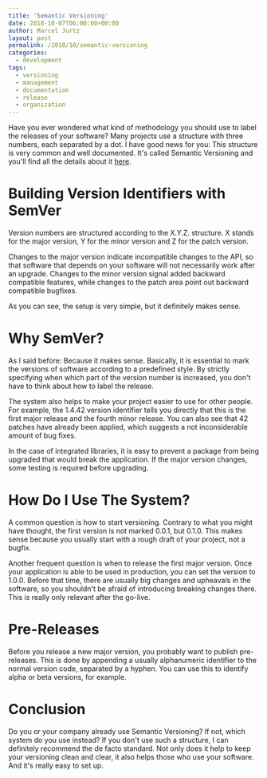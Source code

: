 ```yaml
---
title: 'Semantic Versioning'
date: 2018-10-07T06:00:00+00:00
author: Marcel Jurtz
layout: post
permalink: /2018/10/semantic-versioning
categories:
  - development
tags:
  - versioning
  - management
  - documentation
  - release
  - organization
---
```


Have you ever wondered what kind of methodology you should use to label the releases of your software? 
Many projects use a structure with three numbers, each separated by a dot. 
I have good news for you: This structure is very common and well documented. 
It's called Semantic Versioning and you'll find all the details about it [here](https://semver.org/). 

# Building Version Identifiers with SemVer 

Version numbers are structured according to the X.Y.Z. structure. 
X stands for the major version, Y for the minor version and Z for the patch version.

Changes to the major version indicate incompatible changes to the API, so that software that depends on your software will not necessarily work after an upgrade. Changes to the minor version signal added backward compatible features, while changes to the patch area point out backward compatible bugfixes. 

As you can see, the setup is very simple, but it definitely makes sense. 

# Why SemVer?

As I said before: Because it makes sense. Basically, it is essential to mark the versions of software according to a predefined style. By strictly specifying when which part of the version number is increased, you don't have to think about how to label the release.  

The system also helps to make your project easier to use for other people. For example, the 1.4.42 version identifier tells you directly that this is the first major release and the fourth minor release. You can also see that 42 patches have already been applied, which suggests a not inconsiderable amount of bug fixes.

In the case of integrated libraries, it is easy to prevent a package from being upgraded that would break the application. If the major version changes, some testing is required before upgrading.

# How Do I Use The System?

A common question is how to start versioning. Contrary to what you might have thought, the first version is not marked 0.0.1, but 0.1.0. This makes sense because you usually start with a rough draft of your project, not a bugfix. 

Another frequent question is when to release the first major version. Once your application is able to be used in production, you can set the version to 1.0.0. Before that time, there are usually big changes and upheavals in the software, so you shouldn't be afraid of introducing breaking changes there. This is really only relevant after the go-live.  

# Pre-Releases 

Before you release a new major version, you probably want to publish pre-releases. This is done by appending a usually alphanumeric identifier to the normal version code, separated by a hyphen. You can use this to identify alpha or beta versions, for example.

# Conclusion

Do you or your company already use Semantic Versioning? If not, which system do you use instead? If you don't use such a structure, I can definitely recommend the de facto standard. Not only does it help to keep your versioning clean and clear, it also helps those who use your software. And it's really easy to set up.
